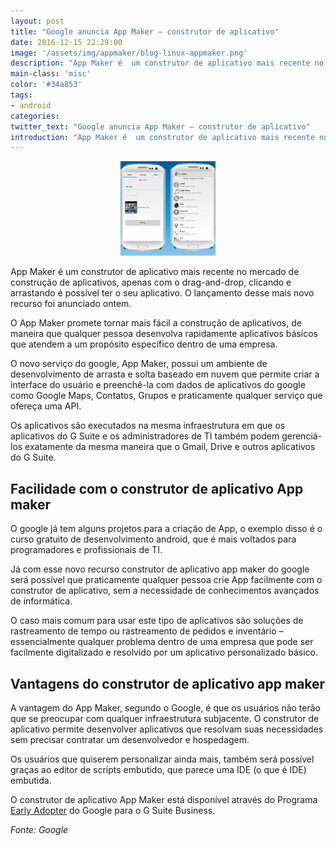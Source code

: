 ```yaml
---
layout: post
title: "Google anuncia App Maker – construtor de aplicativo"
date: 2016-12-15 22:29:00
image: '/assets/img/appmaker/blog-linux-appmaker.png'
description: "App Maker é  um construtor de aplicativo mais recente no mercado de construção de aplicativos, apenas com o drag-and-drop, clicando e arrastando é possível ter o seu aplicativo. O lançamento desse mais novo recurso foi anunciado ontem."
main-class: 'misc'
color: '#34a853'
tags:
- android
categories:
twitter_text: "Google anuncia App Maker – construtor de aplicativo"
introduction: "App Maker é  um construtor de aplicativo mais recente no mercado de construção de aplicativos, apenas com o drag-and-drop, clicando e arrastando é possível ter o seu aplicativo. O lançamento desse mais novo recurso foi anunciado ontem."
---
```


<div style="text-align: center;">
	<img src="/assets/img/appmaker/blog-linux-appmaker.png" alt="Blog Linux" title="Blog Linux" width="30%" height="30%" />
</div>


App Maker é  um construtor de aplicativo mais recente no mercado de construção de aplicativos, apenas com o drag-and-drop, clicando e arrastando é possível ter o seu aplicativo. O lançamento desse mais novo recurso foi anunciado ontem.

O App Maker promete tornar mais fácil a construção de aplicativos, de maneira que qualquer pessoa desenvolva rapidamente aplicativos básicos que atendem a um propósito específico dentro de uma empresa.

O novo serviço do google, App Maker, possui um ambiente de desenvolvimento de arrasta e solta baseado em nuvem que permite criar a interface do usuário e preenchê-la com dados de aplicativos do google como Google Maps, Contatos, Grupos e praticamente qualquer serviço que ofereça uma API.

Os aplicativos são executados na mesma infraestrutura em que os aplicativos do G Suite e os administradores de TI também podem gerenciá-los exatamente da mesma maneira que o Gmail, Drive e outros aplicativos do G Suite.

## Facilidade com o construtor de aplicativo App maker

O google já tem alguns projetos para a criação de App, o exemplo disso é o curso gratuito de desenvolvimento android, que é mais voltados para programadores e profissionais de TI.

 

Já com esse novo recurso construtor de aplicativo app maker do google será possível que praticamente qualquer pessoa crie App facilmente com o construtor de aplicativo, sem a necessidade de conhecimentos avançados de informática.

 

O caso mais comum para usar este tipo de aplicativos são soluções de rastreamento de tempo ou rastreamento de pedidos e inventário – essencialmente qualquer problema dentro de uma empresa que pode ser facilmente digitalizado e resolvido por um aplicativo personalizado básico.

 
## Vantagens do construtor de aplicativo app maker

A vantagem do App Maker, segundo o Google, é que os usuários não terão que se preocupar com qualquer infraestrutura subjacente. O construtor de aplicativo permite desenvolver aplicativos que resolvam suas necessidades sem precisar contratar um desenvolvedor e hospedagem.

Os usuários que quiserem personalizar ainda mais, também será possível graças ao editor de scripts embutido, que parece uma IDE (o que é IDE) embutida.

O construtor de aplicativo App Maker está disponível através do Programa [Early Adopter](https://gsuite.google.com/campaigns/index__appmakereap.html) do Google para o G Suite Business.

*Fonte: Google*
